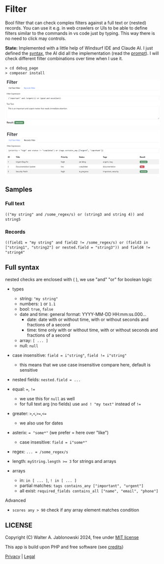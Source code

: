 # Filter

Bool filter that can check complex filters against a full text or (nested) records. You can use it e.g. in web crawlers or UIs to be able to define filters similar to the commands in vs code just by typing. This way there is no need to click may controls.

**State:** Implemented with a little help of Windsurf IDE and Claude AI. I just defined the [syntax](#full-syntax), the AI did all the implementation (read the [prompt](ai.md)). I will check different filter combinations over time when I use it.

```
> cd debug_page
> composer install
```

![alt text](misc/01.png)

![alt text](misc/02.png)


Samples
----------------------------------------------------------

### Full text

```
(("my string" and /some_regex/s) or (string3 and string 4)) and string5
```

### Records

```
((field1 = "my string" and field2 != /some_regex/s) or (field3 in ["string1", "string2"] or nested.field = "string3")) and field4 != "string4"
```


Full syntax
----------------------------------------------------------

nested checks are enclosed with ( ), we use "and" "or" for boolean logic

- types
  - string:          `"my string"`
  - numbers:         `1` or `1.1`
  - bool:            `true`, `false`
  - date and time:   general format: YYYY-MM-DD HH:mm:ss.000...
    - date:          date with or without time, with or without seconds and fractions of a second
    - time:          time only with or without time, with or without seconds and fractions of a second
  - array:           `[ ... ]`
  - null:            `null`
- case insensitive:  `field = i"string"`, `field != i"string"`
  - this means that we use case insensitive compare here, default is sensitive
- nested fields:     `nested.field = ...`
- equal:             `=`, `!=`
  - we use this for `null` as well
  - for full text arg (no fields) use `and ! "my text"` instead of `!=`
- greater:           `>`,`<`,`>=`,`<=`
  - we also use for dates
- asterix:           `= "some*"` (we prefer = here over "like")
  - case insesitive: `field = i"some*"`
- regex:             `... = /some_regex/s`

- length:            `myString.length >= 3` for strings and arrays

- arrays

  - in:              `in [ ... ]`, `! in [ ... ]`
  - partial matches: `tags contains_any ["important", "urgent"]`
  - all exist:       `required_fields contains_all ["name", "email", "phone"]`

Advanced

- `scores any > 90` check if any array element matches condition


LICENSE
----------------------------------------------------------

Copyright (C) Walter A. Jablonowski 2024, free under [MIT license](LICENSE)

This app is build upon PHP and free software (see [credits](credits.md))

[Privacy](https://walter-a-jablonowski.github.io/privacy.html) | [Legal](https://walter-a-jablonowski.github.io/imprint.html)
